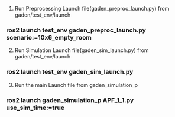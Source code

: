 1. Run Preprocessing Launch file(gaden_preproc_launch.py) from gaden/test_env/launch
### ros2 launch test_env gaden_preproc_launch.py scenario:=10x6_empty_room ###

2. Run Simulation Launch file(gaden_sim_launch.py) from gaden/test_env/launch
### ros2 launch test_env gaden_sim_launch.py ###

3. Run the main Launch file from gaden_simulation_p
### ros2 launch gaden_simulation_p APF_1_1.py use_sim_time:=true ###
